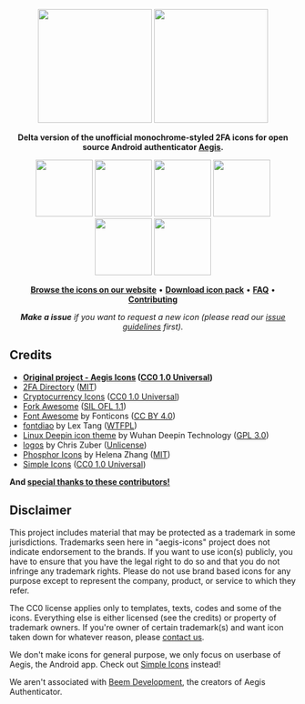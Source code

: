 
<p align="center">
    <img src="https://raw.githubusercontent.com/Delta-Icons/aegis-icons/master/.github/delta_logo.svg" width="200" />
    <img src="https://raw.githubusercontent.com/Delta-Icons/aegis-icons/master/.github/aegis_logo.svg" width="200" />
</p>

<p align="center">
    <b>Delta version of the unofficial monochrome-styled 2FA icons for open source Android authenticator <a href="https://github.com/beemdevelopment/Aegis">Aegis</a>.</b>
</p>

<p align="center">
	<img src="https://raw.githubusercontent.com/Delta-Icons/aegis-icons/master/icons/1_Primary/Backblaze.svg" width="100" />
	<img src="https://raw.githubusercontent.com/Delta-Icons/aegis-icons/master/icons/1_Primary/Firefox.svg" width="100" />
	<img src="https://raw.githubusercontent.com/Delta-Icons/aegis-icons/master/icons/1_Primary/Evernote.svg" width="100" />
	<img src="https://raw.githubusercontent.com/Delta-Icons/aegis-icons/master/icons/1_Primary/Dropbox.svg" width="100" />
	<img src="https://raw.githubusercontent.com/Delta-Icons/aegis-icons/master/icons/4_Outdated/Clubhouse.svg" width="100" />
	<img src="https://raw.githubusercontent.com/Delta-Icons/aegis-icons/master/icons/1_Primary/Steam.svg" width="100" />
</p>

<p align="center">
   <b><a href="https://delta-icons.github.io/">Browse the icons on our website</a></b> • <b><a href="../../releases/latest">Download icon pack</a></b> • <b><a href="FAQ.md">FAQ</a></b> • 
   <b><a href="CONTRIBUTING.md">Contributing</a></b>
</p>

<p align="center">
    <i><b>Make a issue</b> if you want to request a new icon (please read our <a href="CONTRIBUTING.md#issue-guidelines">issue guidelines</a> first).</i>
</p>

## Credits
- **[Original project - Aegis Icons](https://github.com/aegis-icons/aegis-icons) ([CC0 1.0 Universal](https://github.com/spothq/cryptocurrency-icons/blob/master/LICENSE.md))**
- [2FA Directory](https://2fa.directory/) ([MIT](https://github.com/2factorauth/twofactorauth/blob/master/LICENSE.md))
- [Cryptocurrency Icons](http://cryptoicons.co/) ([CC0 1.0 Universal](https://github.com/spothq/cryptocurrency-icons/blob/master/LICENSE.md))
- [Fork Awesome](https://forkaweso.me/Fork-Awesome/) ([SIL OFL 1.1](https://github.com/ForkAwesome/Fork-Awesome/blob/master/LICENSES))
- [Font Awesome](https://fontawesome.com/) by Fonticons ([CC BY 4.0](https://github.com/FortAwesome/Font-Awesome/blob/master/LICENSE.txt))
- [fontdiao](https://github.com/lexrus/fontdiao) by Lex Tang ([WTFPL](https://github.com/lexrus/fontdiao#license))
- [Linux Deepin icon theme](https://github.com/linuxdeepin/deepin-icon-theme) by Wuhan Deepin Technology ([GPL 3.0](https://github.com/linuxdeepin/deepin-icon-theme/blob/master/LICENSE))
- [logos](https://github.com/shgysk8zer0/logos) by Chris Zuber ([Unlicense](https://github.com/shgysk8zer0/logos/blob/master/LICENSE))
- [Phosphor Icons](https://phosphoricons.com/) by Helena Zhang ([MIT](https://github.com/phosphor-icons/phosphor-home/blob/master/LICENSE))
- [Simple Icons](https://simpleicons.org/) ([CC0 1.0 Universal](https://github.com/simple-icons/simple-icons/blob/develop/LICENSE.md))

**And [special thanks to these contributors!](CREDITS-TO-CONTRIBUTORS.md)**

## Disclaimer
This project includes material that may be protected as a trademark in some jurisdictions. Trademarks seen here in "aegis-icons" project does not indicate endorsement to the brands. If you want to use icon(s) publicly, you have to ensure that you have the legal right to do so and that you do not infringe any trademark rights. Please do not use brand based icons for any purpose except to represent the company, product, or service to which they refer.

The CC0 license applies only to templates, texts, codes and some of the icons. Everything else is either licensed (see the credits) or property of trademark owners. If you're owner of certain trademark(s) and want icon taken down for whatever reason, please [contact us](messageme.md).

We don't make icons for general purpose, we only focus on userbase of Aegis, the Android app. Check out [Simple Icons](https://simpleicons.org/) instead!

We aren't associated with [Beem Development](https://github.com/beemdevelopment), the creators of Aegis Authenticator.